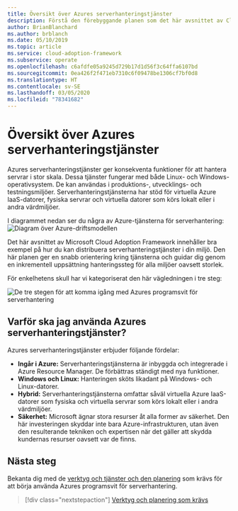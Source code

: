 ```yaml
---
title: Översikt över Azures serverhanteringstjänster
description: Förstå den förebyggande planen som det här avsnittet av Cloud Adoption Framework för Azure tillhandahåller för distribution av serverhanteringstjänster i din miljö.
author: BrianBlanchard
ms.author: brblanch
ms.date: 05/10/2019
ms.topic: article
ms.service: cloud-adoption-framework
ms.subservice: operate
ms.openlocfilehash: c6afdfe05a9245d729b17d1d56f3c64ffa6107bd
ms.sourcegitcommit: 0ea426f2f471eb7310c6f09478be1306cf7bf0d8
ms.translationtype: HT
ms.contentlocale: sv-SE
ms.lasthandoff: 03/05/2020
ms.locfileid: "78341682"
---
```

# <a name="overview-of-azure-server-management-services"></a>Översikt över Azures serverhanteringstjänster

Azures serverhanteringstjänster ger konsekventa funktioner för att hantera servrar i stor skala. Dessa tjänster fungerar med både Linux- och Windows-operativsystem. De kan användas i produktions-, utvecklings- och testningsmiljöer. Serverhanteringstjänsterna har stöd för virtuella Azure IaaS-datorer, fysiska servrar och virtuella datorer som körs lokalt eller i andra värdmiljöer.

I diagrammet nedan ser du några av Azure-tjänsterna för serverhantering: ![Diagram över Azure-driftsmodellen](./media/operations-diagram.png)

Det här avsnittet av Microsoft Cloud Adoption Framework innehåller bra exempel på hur du kan distribuera serverhanteringstjänster i din miljö. Den här planen ger en snabb orientering kring tjänsterna och guidar dig genom en inkrementell uppsättning hanteringssteg för alla miljöer oavsett storlek.

För enkelhetens skull har vi kategoriserat den här vägledningen i tre steg:

![De tre stegen för att komma igång med Azures programsvit för serverhantering](./media/operations-stages.png)

<!-- markdownlint-disable MD026 -->

## <a name="why-use-azure-server-management-services"></a>Varför ska jag använda Azures serverhanteringstjänster?

Azures serverhanteringstjänster erbjuder följande fördelar:

- **Ingår i Azure:** Serverhanteringstjänsterna är inbyggda och integrerade i Azure Resource Manager. De förbättras ständigt med nya funktioner.
- **Windows och Linux:** Hanteringen sköts likadant på Windows- och Linux-datorer.
- **Hybrid:** Serverhanteringstjänsterna omfattar såväl virtuella Azure IaaS-datorer som fysiska och virtuella servrar som körs lokalt eller i andra värdmiljöer.
- **Säkerhet:** Microsoft ägnar stora resurser åt alla former av säkerhet. Den här investeringen skyddar inte bara Azure-infrastrukturen, utan även den resulterande tekniken och expertisen när det gäller att skydda kundernas resurser oavsett var de finns.

## <a name="next-steps"></a>Nästa steg

Bekanta dig med de [verktyg och tjänster och den planering](./prerequisites.md) som krävs för att börja använda Azures programsvit för serverhantering.

> [!div class="nextstepaction"]
> [Verktyg och planering som krävs](./prerequisites.md)
